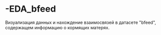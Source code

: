 # -EDA_bfeed
Визуализация данных и нахождение взаимосвязей в датасете "bfeed", содержащем информацию о кормящих матерях.
